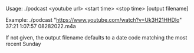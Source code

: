 Usage: ./podcast \<youtube url\> \<start time\> \<stop time\> [output filename]

Example: ./podcast "https://www.youtube.com/watch?v=Uk3H21HHDlo" 37:21 1:07:57 08282022.m4a 

If not given, the output filename defaults to a date code matching the most recent Sunday
